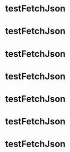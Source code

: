 # testFetchJson
# testFetchJson
# testFetchJson
# testFetchJson
# testFetchJson
# testFetchJson
# testFetchJson
